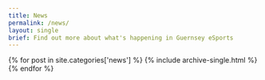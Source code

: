 ```yaml
---
title: News
permalink: /news/
layout: single
brief: Find out more about what's happening in Guernsey eSports
---
```

  {% for post in site.categories['news'] %}
    {% include archive-single.html %}
  {% endfor %}
